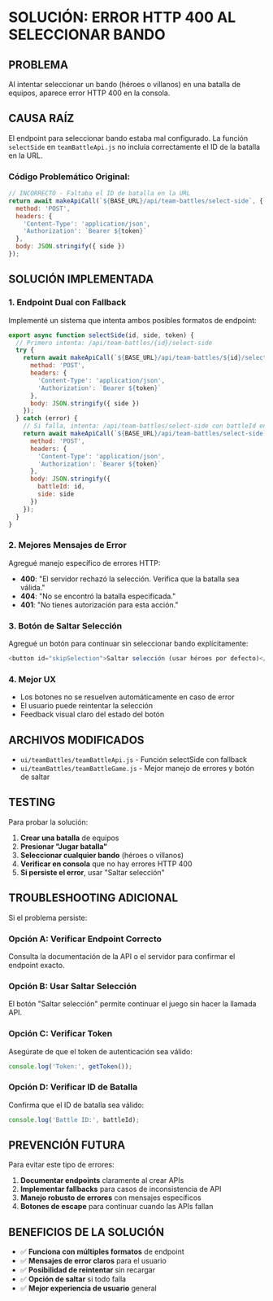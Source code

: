 # SOLUCIÓN: ERROR HTTP 400 AL SELECCIONAR BANDO

## PROBLEMA

Al intentar seleccionar un bando (héroes o villanos) en una batalla de equipos, aparece error HTTP 400 en la consola.

## CAUSA RAÍZ

El endpoint para seleccionar bando estaba mal configurado. La función `selectSide` en `teamBattleApi.js` no incluía correctamente el ID de la batalla en la URL.

### Código Problemático Original:
```javascript
// INCORRECTO - Faltaba el ID de batalla en la URL
return await makeApiCall(`${BASE_URL}/api/team-battles/select-side`, {
  method: 'POST',
  headers: {
    'Content-Type': 'application/json',
    'Authorization': `Bearer ${token}`
  },
  body: JSON.stringify({ side })
});
```

## SOLUCIÓN IMPLEMENTADA

### 1. **Endpoint Dual con Fallback**
Implementé un sistema que intenta ambos posibles formatos de endpoint:

```javascript
export async function selectSide(id, side, token) {
  // Primero intenta: /api/team-battles/{id}/select-side
  try {
    return await makeApiCall(`${BASE_URL}/api/team-battles/${id}/select-side`, {
      method: 'POST',
      headers: {
        'Content-Type': 'application/json',
        'Authorization': `Bearer ${token}`
      },
      body: JSON.stringify({ side })
    });
  } catch (error) {
    // Si falla, intenta: /api/team-battles/select-side con battleId en body
    return await makeApiCall(`${BASE_URL}/api/team-battles/select-side`, {
      method: 'POST',
      headers: {
        'Content-Type': 'application/json',
        'Authorization': `Bearer ${token}`
      },
      body: JSON.stringify({ 
        battleId: id,
        side: side 
      })
    });
  }
}
```

### 2. **Mejores Mensajes de Error**
Agregué manejo específico de errores HTTP:

- **400**: "El servidor rechazó la selección. Verifica que la batalla sea válida."
- **404**: "No se encontró la batalla especificada."
- **401**: "No tienes autorización para esta acción."

### 3. **Botón de Saltar Selección**
Agregué un botón para continuar sin seleccionar bando explícitamente:

```javascript
<button id="skipSelection">Saltar selección (usar héroes por defecto)</button>
```

### 4. **Mejor UX**
- Los botones no se resuelven automáticamente en caso de error
- El usuario puede reintentar la selección
- Feedback visual claro del estado del botón

## ARCHIVOS MODIFICADOS

- `ui/teamBattles/teamBattleApi.js` - Función selectSide con fallback
- `ui/teamBattles/teamBattleGame.js` - Mejor manejo de errores y botón de saltar

## TESTING

Para probar la solución:

1. **Crear una batalla** de equipos
2. **Presionar "Jugar batalla"**
3. **Seleccionar cualquier bando** (héroes o villanos)
4. **Verificar en consola** que no hay errores HTTP 400
5. **Si persiste el error**, usar "Saltar selección"

## TROUBLESHOOTING ADICIONAL

Si el problema persiste:

### Opción A: Verificar Endpoint Correcto
Consulta la documentación de la API o el servidor para confirmar el endpoint exacto.

### Opción B: Usar Saltar Selección
El botón "Saltar selección" permite continuar el juego sin hacer la llamada API.

### Opción C: Verificar Token
Asegúrate de que el token de autenticación sea válido:
```javascript
console.log('Token:', getToken());
```

### Opción D: Verificar ID de Batalla
Confirma que el ID de batalla sea válido:
```javascript
console.log('Battle ID:', battleId);
```

## PREVENCIÓN FUTURA

Para evitar este tipo de errores:

1. **Documentar endpoints** claramente al crear APIs
2. **Implementar fallbacks** para casos de inconsistencia de API
3. **Manejo robusto de errores** con mensajes específicos
4. **Botones de escape** para continuar cuando las APIs fallan

## BENEFICIOS DE LA SOLUCIÓN

- ✅ **Funciona con múltiples formatos** de endpoint
- ✅ **Mensajes de error claros** para el usuario
- ✅ **Posibilidad de reintentar** sin recargar
- ✅ **Opción de saltar** si todo falla
- ✅ **Mejor experiencia de usuario** general

